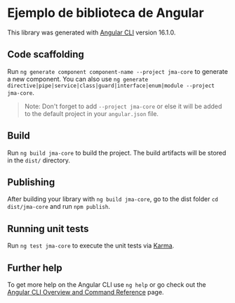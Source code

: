 # Ejemplo de biblioteca de Angular

This library was generated with [Angular CLI](https://github.com/angular/angular-cli) version 16.1.0.

## Code scaffolding

Run `ng generate component component-name --project jma-core` to generate a new component. You can also use `ng generate directive|pipe|service|class|guard|interface|enum|module --project jma-core`.
> Note: Don't forget to add `--project jma-core` or else it will be added to the default project in your `angular.json` file. 

## Build

Run `ng build jma-core` to build the project. The build artifacts will be stored in the `dist/` directory.

## Publishing

After building your library with `ng build jma-core`, go to the dist folder `cd dist/jma-core` and run `npm publish`.

## Running unit tests

Run `ng test jma-core` to execute the unit tests via [Karma](https://karma-runner.github.io).

## Further help

To get more help on the Angular CLI use `ng help` or go check out the [Angular CLI Overview and Command Reference](https://angular.io/cli) page.
